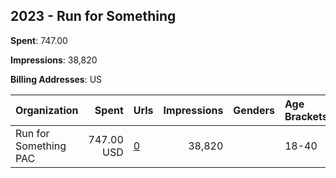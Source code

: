 ## 2023 - Run for Something 
**Spent**: 747.00

**Impressions**: 38,820

**Billing Addresses**: US

|Organization|Spent|Urls|Impressions|Genders|Age Brackets|Country Codes|
|:---|---:|:---|---:|:---|:---|:---|
|Run for Something PAC|747.00 USD|[0](https://www.snap.com/political-ads/asset/cfc351ed5d30e0d09ae5096094273ed01b0529c9172f6938e8dcbe33fefc6d1b?mediaType=mp4)|38,820||18-40|united states|
